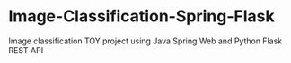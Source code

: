 # Image-Classification-Spring-Flask
 Image classification TOY project using Java Spring Web and Python Flask REST API
